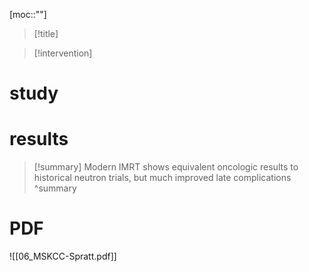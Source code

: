 [moc::""]
>[!title]
>

>[!intervention] 
>

# study

# results

>[!summary] 
> Modern IMRT shows equivalent oncologic results to historical neutron trials, but much improved late complications 
>^summary

# PDF
![[06_MSKCC-Spratt.pdf]]